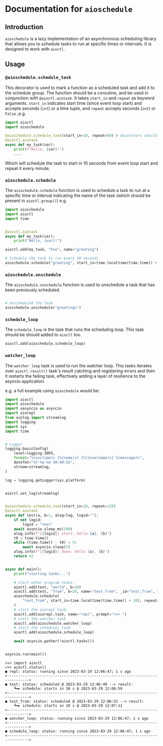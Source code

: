 
# Documentation for `aioschedule`

## Introduction

`aioschedule` is a lazy implementation of an asynchronous scheduling library that allows you to schedule tasks to run at specific times or intervals. It is designed to work with `aioctl`.


## Usage

### `@aioschedule.schedule_task`

This decorator is used to mark a function as a scheduled task and add it to the
schedule group. The function should be a coroutine, and be used in conjunction
with `@aioctl.aiotask`. It takes `start_in` and `repeat` as keyword arguments.
`start_in` indicates start time (since event loop start) and accepts seconds (`int`) or a time tuple, and `repeat` accepts seconds (`int`) or `False`
,e.g.
```python
import aioctl
import aioschedule

@aioschedule.schedule_task(start_in=10, repeat=60) # decorators should be used in this order
@aioctl.aiotask
async def my_task(var):
    print(f"Hello, {var}!")
    ....
```
Which will schedule the task to start in 10 seconds from event loop start and
repeat it every minute.

### `aioschedule.schedule`

The `aioschedule.schedule` function is used to schedule a task to run at a specific time or interval indicating the name of the task (which should be present in `aioctl.group()`)
e.g.

```python
import aioschedule
import aioctl
import time


@aioctl.aiotask
async def my_task(var):
    print("Hello, {var}!")

aioctl.add(my_task, "Foo", name="greeting")

# Schedule the task to run every 30 seconds
aioschedule.schedule("greeting", start_in=time.localtime(time.time() + 20), repeat=30)
```

### `aioschedule.unschedule`

The `aioschedule.unschedule` function is used to unschedule a task that has been previously scheduled.

```python

# Unscheduled the task
aioschedule.unschedule("greetings")
```

### `schedule_loop`

The `schedule_loop` is the task that runs the scheduling loop. This task should be should added to `aioctl` too.

```python
aioctl.add(aioschedule.schedule_loop)
```

### `watcher_loop`

The `watcher_loop` task is used to run the watcher loop. This tasks iterates over `aioctl.result()` task's result catching and registering errors and then it restarts the failing task, effectively adding a layer of resilience to the asyncio application.

e.g. a full example using `aioschedule` would be:

```python
import aioctl
import aioschedule
import uasyncio as asyncio
import aiorepl
from aiolog import streamlog
import logging
import sys
import time


# Logger
logging.basicConfig(
    level=logging.INFO,
    format="%(asctime)s [%(name)s] [%(levelname)s] %(message)s",
    datefmt="%Y-%m-%d %H:%M:%S",
    stream=streamlog,
)

log = logging.getLogger(sys.platform)


aioctl.set_log(streamlog)


@aioschedule.schedule_task(start_in=10, repeat=120)
@aioctl.aiotask
async def test(a, b=1, alog=log, logid=""):
    if not logid:
        logid = "test"
    await asyncio.sleep_ms(100)
    alog.info(f"[{logid}] start: hello {a}, {b}")
    t0 = time.time()
    while (time.time() - t0) < 5:
        await asyncio.sleep(2)
    alog.info(f"[{logid}] done: hello {a}, {b}")
    return 42


async def main():
    print("starting tasks...")

    # start other program tasks.
    aioctl.add(test, "world", b=10)
    aioctl.add(test, "from", b=20, name="test_from", _id="test_from", logid="test_from")
    aioschedule.schedule(
        "test_from", start_in=time.localtime(time.time() + 20), repeat=30
    )
    # start the aiorepl task.
    aioctl.add(aiorepl.task, name="repl", prompt=">>> ")
    # start the watcher task
    aioctl.add(aioschedule.watcher_loop)
    # start the scheduler task
    aioctl.add(aioschedule.schedule_loop)

    await asyncio.gather(*aioctl.tasks())


asyncio.run(main())
```

```
>>> import aioctl
>>> aioctl.status()
● repl: status: running since 2023-03-29 12:06:47; 1 s ago
<-------------------------------------------------------------------------------->
● test: status: scheduled @ 2023-03-29 12:06:49 --> result:
    ┗━► schedule: starts in 10 s @ 2023-03-29 12:06:59
<-------------------------------------------------------------------------------->
● test_from: status: scheduled @ 2023-03-29 12:06:52 --> result:
    ┗━► schedule: starts in 20 s @ 2023-03-29 12:07:12
<-------------------------------------------------------------------------------->
● watcher_loop: status: running since 2023-03-29 12:06:47; 1 s ago
<-------------------------------------------------------------------------------->
● schedule_loop: status: running since 2023-03-29 12:06:47; 1 s ago
<-------------------------------------------------------------------------------->


```

